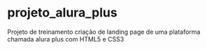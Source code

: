 # projeto_alura_plus
Projeto de treinamento criação de landing page de uma plataforma chamada alura plus com HTML5 e CSS3
